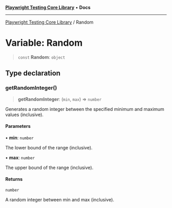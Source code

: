 [**Playwright Testing Core Library**](../README.md) • **Docs**

***

[Playwright Testing Core Library](../README.md) / Random

# Variable: Random

> `const` **Random**: `object`

## Type declaration

### getRandomInteger()

> **getRandomInteger**: (`min`, `max`) => `number`

Generates a random integer between the specified minimum and maximum values (inclusive).

#### Parameters

• **min**: `number`

The lower bound of the range (inclusive).

• **max**: `number`

The upper bound of the range (inclusive).

#### Returns

`number`

A random integer between min and max (inclusive).
